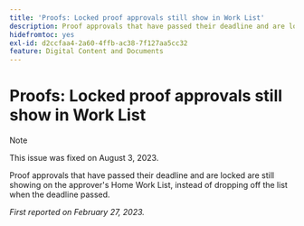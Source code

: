 ```yaml
---
title: 'Proofs: Locked proof approvals still show in Work List'
description: Proof approvals that have passed their deadline and are locked are still showing on the approver's Home Work List, instead of dropping off the list when the deadline passed.
hidefromtoc: yes
exl-id: d2ccfaa4-2a60-4ffb-ac38-7f127aa5cc32
feature: Digital Content and Documents
---
```

# Proofs: Locked proof approvals still show in Work List

<!--This issue is on the WF and WFP TOC-->

>[!NOTE]
>
>This issue was fixed on August 3, 2023.

Proof approvals that have passed their deadline and are locked are still showing on the approver's Home Work List, instead of dropping off the list when the deadline passed.

_First reported on February 27, 2023._
